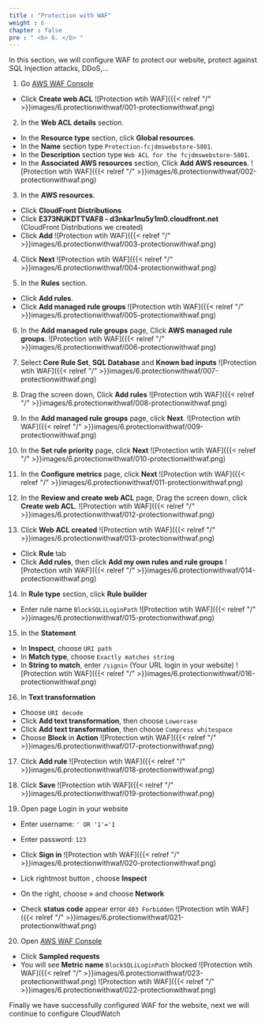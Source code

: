 ```yaml
---
title : "Protection with WAF"
weight : 6
chapter : false
pre : " <b> 6. </b> "
---
```


In this section, we will configure WAF to protect our website, protect against SQL Injection attacks, DDoS,...

1. Go [AWS WAF Console](https://console.aws.amazon.com/wafv2/) 
 + Click **Create web ACL**
![Protection wtih WAF]({{< relref "/" >}}images/6.protectionwithwaf/001-protectionwithwaf.png)
2. In the **Web ACL details** section.
 + In the **Resource type** section, click **Global resources**.
 + In the **Name** section type `Protection-fcjdmswebstore-5801`.
 + In the **Description** section type `Web ACL for the fcjdmswebstore-5801`.
 + In the **Associated AWS resources** section, Click **Add AWS resources**.
![Protection wtih WAF]({{< relref "/" >}}images/6.protectionwithwaf/002-protectionwithwaf.png)

3. In the **AWS resources**.
 + Click **CloudFront Distributions**
 + Click **E373NUKDTTVAF8 - d3nkar1nu5y1m0.cloudfront.net** (CloudFront Distributions we created)
 + Click **Add**
![Protection wtih WAF]({{< relref "/" >}}images/6.protectionwithwaf/003-protectionwithwaf.png)

4. Click **Next**
![Protection wtih WAF]({{< relref "/" >}}images/6.protectionwithwaf/004-protectionwithwaf.png)

5. In the **Rules** section.
 + Click **Add rules**.
 + Click **Add managed rule groups**
![Protection wtih WAF]({{< relref "/" >}}images/6.protectionwithwaf/005-protectionwithwaf.png)

6. In the **Add managed rule groups** page, Click **AWS managed rule groups**.
![Protection wtih WAF]({{< relref "/" >}}images/6.protectionwithwaf/006-protectionwithwaf.png)

7. Select **Core Rule Set**, **SQL Database** and **Known bad inputs**
![Protection wtih WAF]({{< relref "/" >}}images/6.protectionwithwaf/007-protectionwithwaf.png)

8. Drag the screen down, Click **Add rules**
![Protection wtih WAF]({{< relref "/" >}}images/6.protectionwithwaf/008-protectionwithwaf.png)

9. In the **Add managed rule groups** page, click **Next**.
![Protection wtih WAF]({{< relref "/" >}}images/6.protectionwithwaf/009-protectionwithwaf.png)

10. In the **Set rule priority** page, click **Next**
![Protection wtih WAF]({{< relref "/" >}}images/6.protectionwithwaf/010-protectionwithwaf.png)

11. In the **Configure metrics** page, click **Next**
![Protection wtih WAF]({{< relref "/" >}}images/6.protectionwithwaf/011-protectionwithwaf.png)

12. In the **Review and create web ACL** page, Drag the screen down, click **Create web ACL**.
![Protection wtih WAF]({{< relref "/" >}}images/6.protectionwithwaf/012-protectionwithwaf.png)

13. Click **Web ACL created**
![Protection wtih WAF]({{< relref "/" >}}images/6.protectionwithwaf/013-protectionwithwaf.png)
 + Click **Rule** tab 
 + Click **Add rules**, then click **Add my own rules and rule groups**
![Protection wtih WAF]({{< relref "/" >}}images/6.protectionwithwaf/014-protectionwithwaf.png)

14. In **Rule type** section, click **Rule builder**
 + Enter rule name `BlockSQLiLoginPath`
![Protection wtih WAF]({{< relref "/" >}}images/6.protectionwithwaf/015-protectionwithwaf.png)

15. In the **Statement**
 + In **Inspect**, choose `URI path` 
 + In **Match type**, choose `Exactly matches string`
 + In **String to match**, enter `/signin` (Your URL login in your website)
![Protection wtih WAF]({{< relref "/" >}}images/6.protectionwithwaf/016-protectionwithwaf.png)

16. In **Text transformation**
 + Choose `URI decode`
 + Click **Add text transformation**, then choose `Lowercase`
 + Click **Add text transformation**, then choose `Compress whitespace`
 + Choose **Block** in **Action**
![Protection wtih WAF]({{< relref "/" >}}images/6.protectionwithwaf/017-protectionwithwaf.png)

17. Click **Add rule**
![Protection wtih WAF]({{< relref "/" >}}images/6.protectionwithwaf/018-protectionwithwaf.png)

18. Click **Save**
![Protection wtih WAF]({{< relref "/" >}}images/6.protectionwithwaf/019-protectionwithwaf.png)

19. Open page Login in your website
 + Enter username: `' OR '1'='1`
 + Enter password: `123`
 + Click **Sign in**
![Protection wtih WAF]({{< relref "/" >}}images/6.protectionwithwaf/020-protectionwithwaf.png)

 + Lick rightmost button , choose **Inspect**
 + On the right, choose » and choose **Network**
 + Check **status code** appear error `403 Forbidden`
![Protection wtih WAF]({{< relref "/" >}}images/6.protectionwithwaf/021-protectionwithwaf.png)

20. Open [AWS WAF Console](https://console.aws.amazon.com/wafv2/) 
 + Click **Sampled requests**
 + You will see **Metric name** `BlockSQLiLoginPath` blocked
![Protection wtih WAF]({{< relref "/" >}}images/6.protectionwithwaf/023-protectionwithwaf.png)
![Protection wtih WAF]({{< relref "/" >}}images/6.protectionwithwaf/022-protectionwithwaf.png)

Finally we have successfully configured WAF for the website, next we will continue to configure CloudWatch